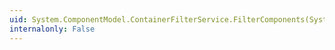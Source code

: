 ```yaml
---
uid: System.ComponentModel.ContainerFilterService.FilterComponents(System.ComponentModel.ComponentCollection)
internalonly: False
---
```


